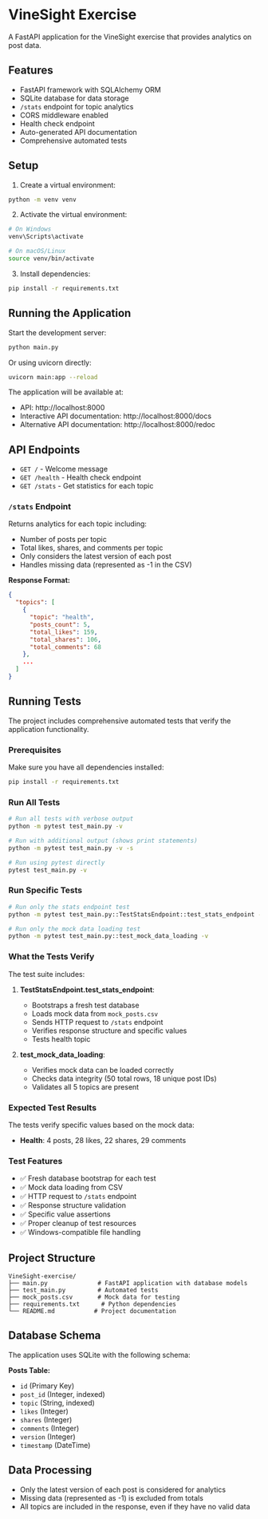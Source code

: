 # VineSight Exercise

A FastAPI application for the VineSight exercise that provides analytics on post data.

## Features

- FastAPI framework with SQLAlchemy ORM
- SQLite database for data storage
- `/stats` endpoint for topic analytics
- CORS middleware enabled
- Health check endpoint
- Auto-generated API documentation
- Comprehensive automated tests

## Setup

1. Create a virtual environment:
```bash
python -m venv venv
```

2. Activate the virtual environment:
```bash
# On Windows
venv\Scripts\activate

# On macOS/Linux
source venv/bin/activate
```

3. Install dependencies:
```bash
pip install -r requirements.txt
```

## Running the Application

Start the development server:
```bash
python main.py
```

Or using uvicorn directly:
```bash
uvicorn main:app --reload
```

The application will be available at:
- API: http://localhost:8000
- Interactive API documentation: http://localhost:8000/docs
- Alternative API documentation: http://localhost:8000/redoc

## API Endpoints

- `GET /` - Welcome message
- `GET /health` - Health check endpoint
- `GET /stats` - Get statistics for each topic

### `/stats` Endpoint

Returns analytics for each topic including:
- Number of posts per topic
- Total likes, shares, and comments per topic
- Only considers the latest version of each post
- Handles missing data (represented as -1 in the CSV)

**Response Format:**
```json
{
  "topics": [
    {
      "topic": "health",
      "posts_count": 5,
      "total_likes": 159,
      "total_shares": 106,
      "total_comments": 68
    },
    ...
  ]
}
```

## Running Tests

The project includes comprehensive automated tests that verify the application functionality.

### Prerequisites
Make sure you have all dependencies installed:
```bash
pip install -r requirements.txt
```

### Run All Tests
```bash
# Run all tests with verbose output
python -m pytest test_main.py -v

# Run with additional output (shows print statements)
python -m pytest test_main.py -v -s

# Run using pytest directly
pytest test_main.py -v
```

### Run Specific Tests
```bash
# Run only the stats endpoint test
python -m pytest test_main.py::TestStatsEndpoint::test_stats_endpoint -v

# Run only the mock data loading test
python -m pytest test_main.py::test_mock_data_loading -v
```

### What the Tests Verify

The test suite includes:

1. **TestStatsEndpoint.test_stats_endpoint**: 
   - Bootstraps a fresh test database
   - Loads mock data from `mock_posts.csv`
   - Sends HTTP request to `/stats` endpoint
   - Verifies response structure and specific values
   - Tests health topic

2. **test_mock_data_loading**:
   - Verifies mock data can be loaded correctly
   - Checks data integrity (50 total rows, 18 unique post IDs)
   - Validates all 5 topics are present

### Expected Test Results

The tests verify specific values based on the mock data:
- **Health**: 4 posts, 28 likes, 22 shares, 29 comments


### Test Features
- ✅ Fresh database bootstrap for each test
- ✅ Mock data loading from CSV
- ✅ HTTP request to `/stats` endpoint
- ✅ Response structure validation
- ✅ Specific value assertions
- ✅ Proper cleanup of test resources
- ✅ Windows-compatible file handling

## Project Structure

```
VineSight-exercise/
├── main.py              # FastAPI application with database models
├── test_main.py         # Automated tests
├── mock_posts.csv       # Mock data for testing
├── requirements.txt      # Python dependencies
└── README.md           # Project documentation
```

## Database Schema

The application uses SQLite with the following schema:

**Posts Table:**
- `id` (Primary Key)
- `post_id` (Integer, indexed)
- `topic` (String, indexed)
- `likes` (Integer)
- `shares` (Integer)
- `comments` (Integer)
- `version` (Integer)
- `timestamp` (DateTime)

## Data Processing

- Only the latest version of each post is considered for analytics
- Missing data (represented as -1) is excluded from totals
- All topics are included in the response, even if they have no valid data 